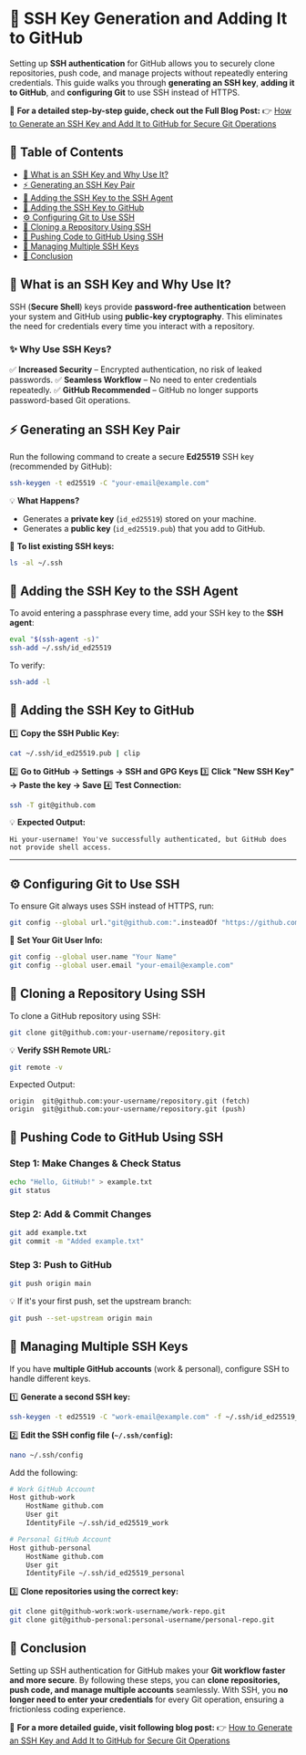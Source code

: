 # 🔑 SSH Key Generation and Adding It to GitHub

Setting up **SSH authentication** for GitHub allows you to securely clone repositories, push code, and manage projects without repeatedly entering credentials. This guide walks you through **generating an SSH key**, **adding it to GitHub**, and **configuring Git** to use SSH instead of HTTPS.

📌 **For a detailed step-by-step guide, check out the Full Blog Post:**
👉 [How to Generate an SSH Key and Add It to GitHub for Secure Git Operations](https://shafiqulai.github.io/blogs/blog_2.html)


## **📌 Table of Contents**
- [🔹 What is an SSH Key and Why Use It?](#-what-is-an-ssh-key-and-why-use-it)
- [⚡ Generating an SSH Key Pair](#-generating-an-ssh-key-pair)
- [🔐 Adding the SSH Key to the SSH Agent](#-adding-the-ssh-key-to-the-ssh-agent)
- [🔗 Adding the SSH Key to GitHub](#-adding-the-ssh-key-to-github)
- [⚙️ Configuring Git to Use SSH](#-configuring-git-to-use-ssh)
- [🔽 Cloning a Repository Using SSH](#-cloning-a-repository-using-ssh)
- [🚀 Pushing Code to GitHub Using SSH](#-pushing-code-to-github-using-ssh)
- [🔑 Managing Multiple SSH Keys](#-managing-multiple-ssh-keys)
- [🎯 Conclusion](#-conclusion)


## **🔹 What is an SSH Key and Why Use It?**

SSH (**Secure Shell**) keys provide **password-free authentication** between your system and GitHub using **public-key cryptography**. This eliminates the need for credentials every time you interact with a repository.

### **✨ Why Use SSH Keys?**
✅ **Increased Security** – Encrypted authentication, no risk of leaked passwords.
✅ **Seamless Workflow** – No need to enter credentials repeatedly.
✅ **GitHub Recommended** – GitHub no longer supports password-based Git operations.


## **⚡ Generating an SSH Key Pair**

Run the following command to create a secure **Ed25519** SSH key (recommended by GitHub):
```sh
ssh-keygen -t ed25519 -C "your-email@example.com"
```
💡 **What Happens?**
- Generates a **private key** (`id_ed25519`) stored on your machine.
- Generates a **public key** (`id_ed25519.pub`) that you add to GitHub.

📌 **To list existing SSH keys:**
```sh
ls -al ~/.ssh
```


## **🔐 Adding the SSH Key to the SSH Agent**

To avoid entering a passphrase every time, add your SSH key to the **SSH agent**:
```sh
eval "$(ssh-agent -s)"
ssh-add ~/.ssh/id_ed25519
```

To verify:
```sh
ssh-add -l
```


## **🔗 Adding the SSH Key to GitHub**

1️⃣ **Copy the SSH Public Key:**
```sh
cat ~/.ssh/id_ed25519.pub | clip
```
2️⃣ **Go to GitHub → Settings → SSH and GPG Keys**
3️⃣ **Click "New SSH Key" → Paste the key → Save**
4️⃣ **Test Connection:**
```sh
ssh -T git@github.com
```
💡 **Expected Output:**
```
Hi your-username! You've successfully authenticated, but GitHub does not provide shell access.
```

---

## **⚙️ Configuring Git to Use SSH**

To ensure Git always uses SSH instead of HTTPS, run:
```sh
git config --global url."git@github.com:".insteadOf "https://github.com/"
```
📌 **Set Your Git User Info:**
```sh
git config --global user.name "Your Name"
git config --global user.email "your-email@example.com"
```


## **🔽 Cloning a Repository Using SSH**

To clone a GitHub repository using SSH:
```sh
git clone git@github.com:your-username/repository.git
```
💡 **Verify SSH Remote URL:**
```sh
git remote -v
```
Expected Output:
```
origin  git@github.com:your-username/repository.git (fetch)
origin  git@github.com:your-username/repository.git (push)
```


## **🚀 Pushing Code to GitHub Using SSH**

### **Step 1: Make Changes & Check Status**
```sh
echo "Hello, GitHub!" > example.txt
git status
```

### **Step 2: Add & Commit Changes**
```sh
git add example.txt
git commit -m "Added example.txt"
```

### **Step 3: Push to GitHub**
```sh
git push origin main
```
💡 If it's your first push, set the upstream branch:
```sh
git push --set-upstream origin main
```


## **🔑 Managing Multiple SSH Keys**

If you have **multiple GitHub accounts** (work & personal), configure SSH to handle different keys.

1️⃣ **Generate a second SSH key:**
```sh
ssh-keygen -t ed25519 -C "work-email@example.com" -f ~/.ssh/id_ed25519_work
```

2️⃣ **Edit the SSH config file (`~/.ssh/config`):**
```sh
nano ~/.ssh/config
```
Add the following:
```sh
# Work GitHub Account
Host github-work
    HostName github.com
    User git
    IdentityFile ~/.ssh/id_ed25519_work

# Personal GitHub Account
Host github-personal
    HostName github.com
    User git
    IdentityFile ~/.ssh/id_ed25519_personal
```

3️⃣ **Clone repositories using the correct key:**
```sh
git clone git@github-work:work-username/work-repo.git
git clone git@github-personal:personal-username/personal-repo.git
```


## **🎯 Conclusion**

Setting up SSH authentication for GitHub makes your **Git workflow faster and more secure**. By following these steps, you can **clone repositories, push code, and manage multiple accounts** seamlessly. With SSH, you **no longer need to enter your credentials** for every Git operation, ensuring a frictionless coding experience.

📌 **For a more detailed guide, visit following blog post:**
👉 [How to Generate an SSH Key and Add It to GitHub for Secure Git Operations](https://shafiqulai.github.io/blogs/blog_2.html)

